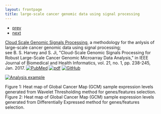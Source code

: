 ```yaml
---
layout: frontpage
title: large-scale cancer genomic data using signal processing
---
```


<div class="navbar">
  <div class="navbar-inner">
      <ul class="nav">
          <li><a href="geneticmaps_fig3.html">prev</a></li>
          <li><a href="tian2016_fig4.html">next</a></li>
      </ul>
  </div>
</div>

[Cloud Scale Genomic Signals Processing](http://kbroman.org/qtlcharts), a methodology for the anlysis of large-scale cancer genomic data using signal processing; <br/>
see B. S. Harvey and S. Ji, "Cloud-Scale Genomic Signals Processing for Robust Large-Scale Cancer Genomic Microarray Data Analysis," in IEEE Journal of Biomedical and Health Informatics, vol. 21, no. 1, pp. 238-245, Jan. 2017.
[![PubMed](../icons16/pubmed-icon.png)]()
[![pdf](../icons16/pdf-icon.png)]()
[![GitHub](../icons16/github-icon.png)]()

[![Analysis example](https://github.com/bsharvey/bsharvey.github.io/blob/master/pages/publpics/bioinformatics1.png)](https://github.com/bsharvey/bsharvey.github.io/blob/master/pages/publpics/bioinformatics1.html)

Figure 1: Heat map of Global Cancer Map (GCM) sample expression levels generated from Wavelet Thresholding method for genes/features selection.
Figure 2: Heat map of Global Cancer Map (GCM) sample expression levels generated from Differentially Expressed method for genes/features selection.

